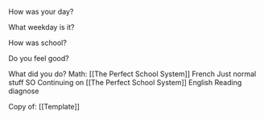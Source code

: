 How was your day?

What weekday is it?

How was school?

Do you feel good?

What did you do?
Math:
[[The Perfect School System]]
French
Just normal stuff
SO
Continuing on [[The Perfect School System]]
English
Reading diagnose

Copy of:
[[Template]]

